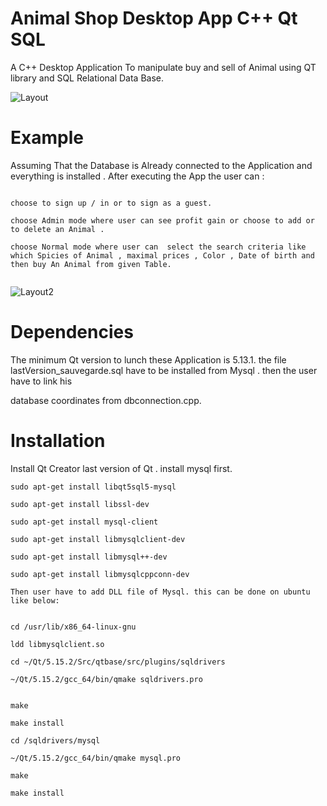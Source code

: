 # Animal Shop Desktop App C++ Qt SQL

A C++ Desktop Application To manipulate buy and sell of  Animal  using QT library and  SQL Relational Data Base.

![Layout](https://github.com/TitiLouati/C--QT-Sql-AnimalShop/blob/main/AnimalShop.png)

# Example

Assuming That the Database is Already connected to the Application and everything is installed . After executing the App the user can : 


```

choose to sign up / in or to sign as a guest. 

choose Admin mode where user can see profit gain or choose to add or to delete an Animal .

choose Normal mode where user can  select the search criteria like which Spicies of Animal , maximal prices , Color , Date of birth and then buy An Animal from given Table.


```

![Layout2](https://github.com/TitiLouati/C--QT-Sql-AnimalShop/blob/main/SelectRace.png)


# Dependencies

The minimum Qt version to lunch these Application is 5.13.1. the file lastVersion_sauvegarde.sql have to be installed from Mysql . then the user have to link his 

database coordinates from dbconnection.cpp. 


# Installation

Install Qt Creator last version of Qt . 
install mysql first.

```
sudo apt-get install libqt5sql5-mysql
```
```
sudo apt-get install libssl-dev
```
```
sudo apt-get install mysql-client
```
```
sudo apt-get install libmysqlclient-dev
```
```
sudo apt-get install libmysql++-dev
```
```
sudo apt-get install libmysqlcppconn-dev
```
```
Then user have to add DLL file of Mysql. this can be done on ubuntu like below: 
```
```

cd /usr/lib/x86_64-linux-gnu 
```
```
ldd libmysqlclient.so
```
```
cd ~/Qt/5.15.2/Src/qtbase/src/plugins/sqldrivers
```
```
~/Qt/5.15.2/gcc_64/bin/qmake sqldrivers.pro
```
```

make
```
```
make install 
```
```
cd /sqldrivers/mysql
```
```
~/Qt/5.15.2/gcc_64/bin/qmake mysql.pro
```
```
make
```
```
make install
```






